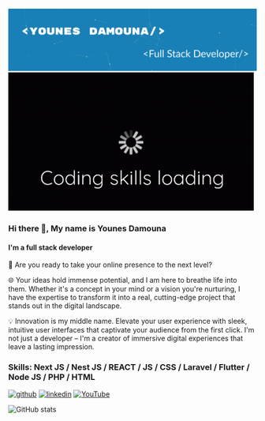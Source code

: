 ![I'm a full stack developer ](https://raw.githubusercontent.com/younes-damouna/younes-damouna/main/github-banner.png)
![](https://raw.githubusercontent.com/younes-damouna/younes-damouna/main/skills.gif)
### Hi there 👋, My name is Younes Damouna
#### I'm a full stack developer 

🚀 Are you ready to take your online presence to the next level?

🌐 Your ideas hold immense potential, and I am here to breathe life into them. Whether it's a concept in your mind or a vision you're nurturing, I have the expertise to transform it into a real, cutting-edge project that stands out in the digital landscape.

💡 Innovation is my middle name. Elevate your user experience with sleek, intuitive user interfaces that captivate your audience from the first click. I'm not just a developer – I'm a creator of immersive digital experiences that leave a lasting impression.

### Skills: Next JS / Nest JS / REACT / JS / CSS / Laravel / Flutter / Node JS / PHP / HTML

<!--- 🔭 I’m currently working on this page. !--> 


[<img src='https://cdn.jsdelivr.net/npm/simple-icons@3.0.1/icons/github.svg' alt='github' height='40'>](https://github.com/younes-damouna)  [<img src='https://cdn.jsdelivr.net/npm/simple-icons@3.0.1/icons/linkedin.svg' alt='linkedin' height='40'>](https://www.linkedin.com/in/younes-damouna/)  [<img src='https://cdn.jsdelivr.net/npm/simple-icons@3.0.1/icons/youtube.svg' alt='YouTube' height='40'>](https://www.youtube.com/@younesdamouna5503)  

![GitHub stats](https://github-readme-stats.vercel.app/api?username=younes-damouna&show_icons=true)  


<!--
**younes-damouna/younes-damouna** is a ✨ _special_ ✨ repository because its `README.md` (this file) appears on your GitHub profile.

Here are some ideas to get you started:

- 🔭 I’m currently working on ...
- 🌱 I’m currently learning ...
- 👯 I’m looking to collaborate on ...
- 🤔 I’m looking for help with ...
- 💬 Ask me about ...
- 📫 How to reach me: ...
- 😄 Pronouns: ...
- ⚡ Fun fact: ...
-->
